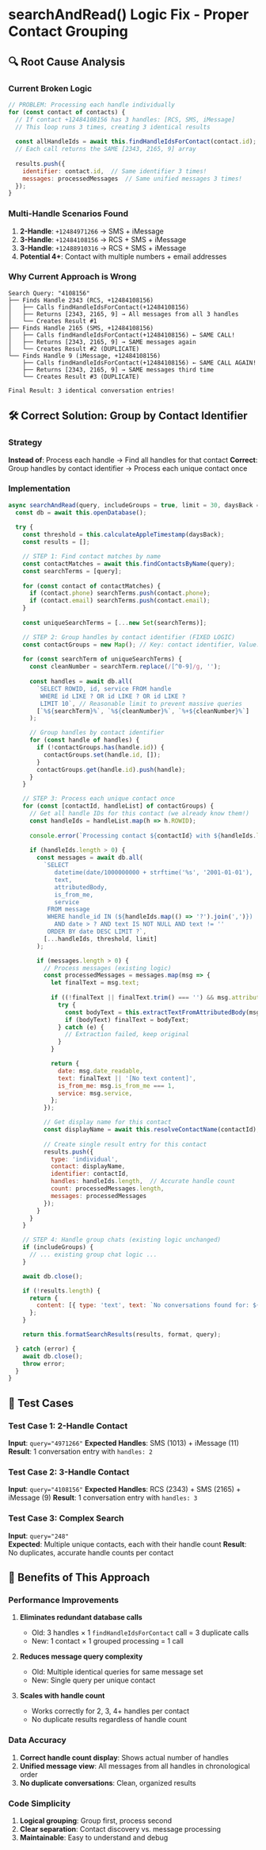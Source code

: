 # searchAndRead() Logic Fix - Proper Contact Grouping

## 🔍 Root Cause Analysis

### Current Broken Logic
```javascript
// PROBLEM: Processing each handle individually
for (const contact of contacts) {
  // If contact +12484108156 has 3 handles: [RCS, SMS, iMessage]
  // This loop runs 3 times, creating 3 identical results
  
  const allHandleIds = await this.findHandleIdsForContact(contact.id);
  // Each call returns the SAME [2343, 2165, 9] array
  
  results.push({
    identifier: contact.id,  // Same identifier 3 times!
    messages: processedMessages  // Same unified messages 3 times!
  });
}
```

### Multi-Handle Scenarios Found
1. **2-Handle**: `+12484971266` → SMS + iMessage  
2. **3-Handle**: `+12484108156` → RCS + SMS + iMessage
3. **3-Handle**: `+12488910316` → RCS + SMS + iMessage
4. **Potential 4+**: Contact with multiple numbers + email addresses

### Why Current Approach is Wrong
```
Search Query: "4108156"
├── Finds Handle 2343 (RCS, +12484108156)
│   ├── Calls findHandleIdsForContact(+12484108156)
│   ├── Returns [2343, 2165, 9] → All messages from all 3 handles
│   └── Creates Result #1
├── Finds Handle 2165 (SMS, +12484108156)  
│   ├── Calls findHandleIdsForContact(+12484108156) ← SAME CALL!
│   ├── Returns [2343, 2165, 9] → SAME messages again
│   └── Creates Result #2 (DUPLICATE)
└── Finds Handle 9 (iMessage, +12484108156)
    ├── Calls findHandleIdsForContact(+12484108156) ← SAME CALL AGAIN!
    ├── Returns [2343, 2165, 9] → SAME messages third time  
    └── Creates Result #3 (DUPLICATE)

Final Result: 3 identical conversation entries!
```

## 🛠️ Correct Solution: Group by Contact Identifier

### Strategy
**Instead of**: Process each handle → Find all handles for that contact
**Correct**: Group handles by contact identifier → Process each unique contact once

### Implementation

```javascript
async searchAndRead(query, includeGroups = true, limit = 30, daysBack = 30, format = 'compact') {
  const db = await this.openDatabase();
  
  try {
    const threshold = this.calculateAppleTimestamp(daysBack);
    const results = [];

    // STEP 1: Find contact matches by name
    const contactMatches = await this.findContactsByName(query);
    const searchTerms = [query];
    
    for (const contact of contactMatches) {
      if (contact.phone) searchTerms.push(contact.phone);
      if (contact.email) searchTerms.push(contact.email);
    }
    
    const uniqueSearchTerms = [...new Set(searchTerms)];

    // STEP 2: Group handles by contact identifier (FIXED LOGIC)
    const contactGroups = new Map(); // Key: contact identifier, Value: array of handles
    
    for (const searchTerm of uniqueSearchTerms) {
      const cleanNumber = searchTerm.replace(/[^0-9]/g, '');
      
      const handles = await db.all(
        `SELECT ROWID, id, service FROM handle 
         WHERE id LIKE ? OR id LIKE ? OR id LIKE ?
         LIMIT 10`, // Reasonable limit to prevent massive queries
        [`%${searchTerm}%`, `%${cleanNumber}%`, `%+${cleanNumber}%`]
      );

      // Group handles by contact identifier
      for (const handle of handles) {
        if (!contactGroups.has(handle.id)) {
          contactGroups.set(handle.id, []);
        }
        contactGroups.get(handle.id).push(handle);
      }
    }

    // STEP 3: Process each unique contact once
    for (const [contactId, handleList] of contactGroups) {
      // Get all handle IDs for this contact (we already know them!)
      const handleIds = handleList.map(h => h.ROWID);
      
      console.error(`Processing contact ${contactId} with ${handleIds.length} handles: ${handleIds}`);
      
      if (handleIds.length > 0) {
        const messages = await db.all(
          `SELECT 
             datetime(date/1000000000 + strftime('%s', '2001-01-01'), 'unixepoch') as date_readable,
             text,
             attributedBody,
             is_from_me,
             service
           FROM message 
           WHERE handle_id IN (${handleIds.map(() => '?').join(',')})
             AND date > ? AND text IS NOT NULL AND text != ''
           ORDER BY date DESC LIMIT ?`,
          [...handleIds, threshold, limit]
        );

        if (messages.length > 0) {
          // Process messages (existing logic)
          const processedMessages = messages.map(msg => {
            let finalText = msg.text;
            
            if ((!finalText || finalText.trim() === '') && msg.attributedBody) {
              try {
                const bodyText = this.extractTextFromAttributedBody(msg.attributedBody);
                if (bodyText) finalText = bodyText;
              } catch (e) {
                // Extraction failed, keep original
              }
            }

            return {
              date: msg.date_readable,
              text: finalText || '[No text content]',
              is_from_me: msg.is_from_me === 1,
              service: msg.service,
            };
          });

          // Get display name for this contact
          const displayName = await this.resolveContactName(contactId);
          
          // Create single result entry for this contact
          results.push({
            type: 'individual',
            contact: displayName,
            identifier: contactId,
            handles: handleIds.length,  // Accurate handle count
            count: processedMessages.length,
            messages: processedMessages
          });
        }
      }
    }

    // STEP 4: Handle group chats (existing logic unchanged)
    if (includeGroups) {
      // ... existing group chat logic ...
    }

    await db.close();

    if (!results.length) {
      return {
        content: [{ type: 'text', text: `No conversations found for: ${query}` }]
      };
    }

    return this.formatSearchResults(results, format, query);

  } catch (error) {
    await db.close();
    throw error;
  }
}
```

## 🧪 Test Cases

### Test Case 1: 2-Handle Contact
**Input**: `query="4971266"`
**Expected Handles**: SMS (1013) + iMessage (11)  
**Result**: 1 conversation entry with `handles: 2`

### Test Case 2: 3-Handle Contact  
**Input**: `query="4108156"`
**Expected Handles**: RCS (2343) + SMS (2165) + iMessage (9)
**Result**: 1 conversation entry with `handles: 3`

### Test Case 3: Complex Search
**Input**: `query="248"`  
**Expected**: Multiple unique contacts, each with their handle count
**Result**: No duplicates, accurate handle counts per contact

## 🎯 Benefits of This Approach

### Performance Improvements
1. **Eliminates redundant database calls**
   - Old: 3 handles × 1 `findHandleIdsForContact` call = 3 duplicate calls
   - New: 1 contact × 1 grouped processing = 1 call
   
2. **Reduces message query complexity**
   - Old: Multiple identical queries for same message set
   - New: Single query per unique contact

3. **Scales with handle count**
   - Works correctly for 2, 3, 4+ handles per contact
   - No duplicate results regardless of handle count

### Data Accuracy
1. **Correct handle count display**: Shows actual number of handles
2. **Unified message view**: All messages from all handles in chronological order  
3. **No duplicate conversations**: Clean, organized results

### Code Simplicity
1. **Logical grouping**: Group first, process second
2. **Clear separation**: Contact discovery vs. message processing
3. **Maintainable**: Easy to understand and debug

